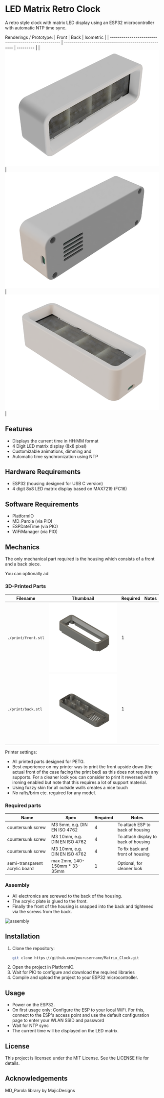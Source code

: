 # LED Matrix Retro Clock

A retro style clock with matrix LED display using an ESP32 microcontroller with automatic NTP time sync.

Renderings / Prototype:
| Front                                                | Back                                                 | Isometric |
| ---------------------------------------------------- | ---------------------------------------------------- | --------- |
| <img src="./print/rendering/fully_assembled_front.png" alt="front"/> | <img src="./print/rendering/fully_assembled_back.png" alt="back"/>   | <img src="./print/rendering/fully_assembled_iso.png" alt="iso"/> |


## Features

- Displays the current time in HH:MM format
- 4 Digit LED matrix display (8x8 pixel)
- Customizable animations, dimming and 
- Automatic time synchronization using NTP

## Hardware Requirements

- ESP32 (housing designed for USB C version)
- 4 digit 8x8 LED matrix display based on MAX7219 (FC16)

## Software Requirements

- PlatformIO
- MD_Parola (via PIO)
- ESPDateTime (via PIO) 
- WiFiManager (via PIO)

## Mechanics

The only mechanical part required is the housing which consists of a front and a back piece.

You can optionally ad

### 3D-Printed Parts

| Filename                     | Thumbnail                                                           | Required | Notes |
| ---------------------------- | --------------------------------------------------------------------| -------- | ------|
| `./print/front.stl`          | <img src="./print/rendering/front.png" alt="front" width="300"/>    | 1        | |
| `./print/back.stl`           | <img src="./print/rendering/back.png" alt="back" width="300"/>      | 1        | |

Printer settings:
- All printed parts designed for PETG. 
- Best experience on my printer was to print the front upside down (the actual front of the case facing the print bed) as this does not require any supports. For a cleaner look you can consider to print it reversed with ironing enabled but note that this requires a lot of support material. 
- Using fuzzy skin for all outside walls creates a nice touch
- No rafts/brim etc. reguired for any model.

### Required parts

| Name              | Spec                          | Required | Notes |
| ----------------- | ----------------------------- | -------- | ------|
| countersunk screw | M3 5mm, e.g. DIN EN ISO 4762  | 4        | To attach ESP to back of housing |
| countersunk screw | M3 10mm, e.g. DIN EN ISO 4762 | 4        | To attach display to back of housing |
| countersunk screw | M3 10mm, e.g. DIN EN ISO 4762 | 4        | To fix back and front of housing |
| semi-transparent acrylic board | max 2mm, 140-150mm * 33-35mm | 1        | Optional, for cleaner look |

### Assembly

- All electronics are screwed to the back of the housing.
- The acrylic plate is glued to the front.
- Finally the front of the housing is snapped into the back and tightened via the screws from the back.

![assembly](./print/rendering/assembly.gif)



## Installation

1. Clone the repository:
   ```sh
   git clone https://github.com/yourusername/Matrix_Clock.git
2. Open the project in PlatformIO.
3. Wait for PIO to configure and download the required libraries
4. Compile and upload the project to your ESP32 microcontroller.


## Usage
- Power on the ESP32.
- On first usage only: Configure the ESP to your local WiFi. For this, connect to the ESP's access point and use the default configuration page to enter your WLAN SSID and password 
- Wait for NTP sync
- The current time will be displayed on the LED matrix.

## License
This project is licensed under the MIT License. See the LICENSE file for details.

## Acknowledgements
MD_Parola library by MajicDesigns
